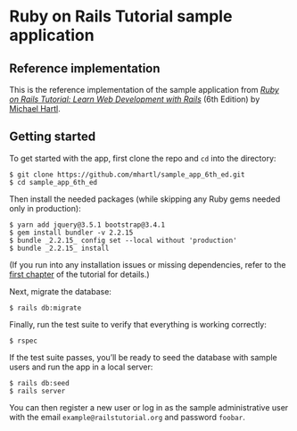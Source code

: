 # Ruby on Rails Tutorial sample application

## Reference implementation

This is the reference implementation of the sample application from
[*Ruby on Rails Tutorial:
Learn Web Development with Rails*](https://www.railstutorial.org/)
(6th Edition)
by [Michael Hartl](http://www.michaelhartl.com/).

## Getting started

To get started with the app, first clone the repo and `cd` into the directory:

```
$ git clone https://github.com/mhartl/sample_app_6th_ed.git
$ cd sample_app_6th_ed
```

Then install the needed packages (while skipping any Ruby gems needed only in production):

```
$ yarn add jquery@3.5.1 bootstrap@3.4.1
$ gem install bundler -v 2.2.15
$ bundle _2.2.15_ config set --local without 'production'
$ bundle _2.2.15_ install
```

(If you run into any installation issues or missing dependencies, refer to
the [first chapter](https://www.railstutorial.org/book/beginning) of the tutorial for details.)

Next, migrate the database:

```
$ rails db:migrate
```

Finally, run the test suite to verify that everything is working correctly:

```
$ rspec
```

If the test suite passes, you’ll be ready to seed the database with sample users and run the app in a local server:

```
$ rails db:seed
$ rails server
```

You can then register a new user or log in as the sample administrative user with the email `example@railstutorial.org`
and password `foobar`.
